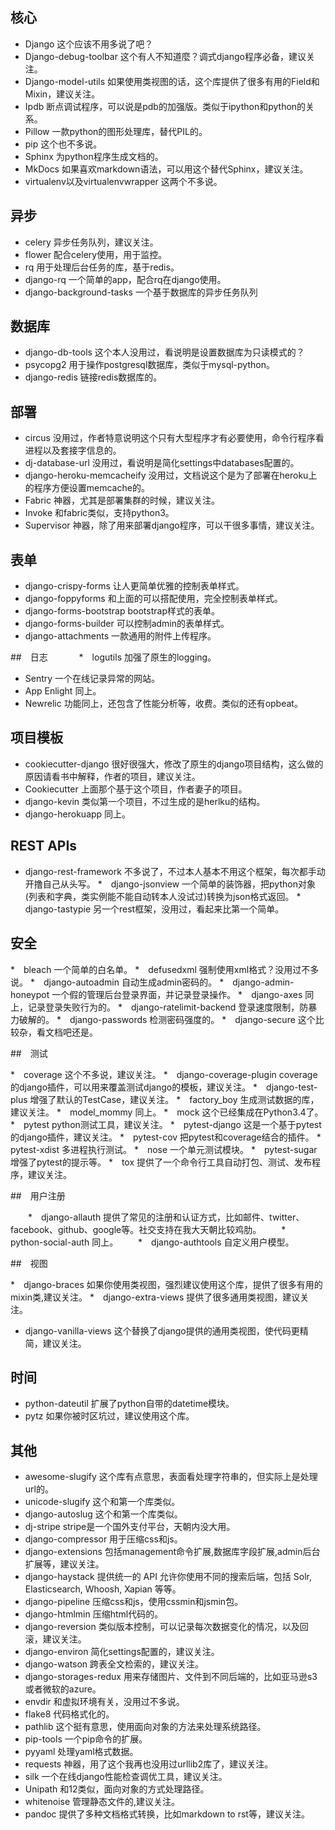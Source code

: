 ## 核心

   * Django 这个应该不用多说了吧？
   * Django-debug-toolbar 这个有人不知道麼？调式django程序必备，建议关注。
   * Django-model-utils 如果使用类视图的话，这个库提供了很多有用的Field和Mixin，建议关注。
   * Ipdb 断点调试程序，可以说是pdb的加强版。类似于ipython和python的关系。
   * Pillow 一款python的图形处理库，替代PIL的。
   * pip 这个也不多说。
   * Sphinx 为python程序生成文档的。
   * MkDocs 如果喜欢markdown语法，可以用这个替代Sphinx，建议关注。
   * virtualenv以及virtualenvwrapper 这两个不多说。
   
## 异步

   * celery 异步任务队列，建议关注。
   * flower 配合celery使用，用于监控。
   * rq 用于处理后台任务的库，基于redis。
   * django-rq 一个简单的app，配合rq在django使用。
   * django-background-tasks 一个基于数据库的异步任务队列
   
## 数据库

   * django-db-tools 这个本人没用过，看说明是设置数据库为只读模式的？
   * psycopg2 用于操作postgresql数据库，类似于mysql-python。
   * django-redis 链接redis数据库的。

## 部署

   * circus 没用过，作者特意说明这个只有大型程序才有必要使用，命令行程序看进程以及套接字信息的。
   * dj-database-url 没用过，看说明是简化settings中databases配置的。
   * django-heroku-memcacheify 没用过，文档说这个是为了部署在heroku上的程序方便设置memcache的。
   * Fabric 神器，尤其是部署集群的时候，建议关注。
   * Invoke 和fabric类似，支持python3。
   * Supervisor 神器，除了用来部署django程序，可以干很多事情，建议关注。

## 表单

   * django-crispy-forms 让人更简单优雅的控制表单样式。
   * django-foppyforms 和上面的可以搭配使用，完全控制表单样式。
   * django-forms-bootstrap bootstrap样式的表单。
   * django-forms-builder 可以控制admin的表单样式。
   * django-attachments 一款通用的附件上传程序。

##　日志
　　　
   *　logutils 加强了原生的logging。
   * Sentry 一个在线记录异常的网站。
   * App Enlight 同上。
   * Newrelic 功能同上，还包含了性能分析等，收费。类似的还有opbeat。

## 项目模板

   * cookiecutter-django 很好很强大，修改了原生的django项目结构，这么做的原因请看书中解释，作者的项目，建议关注。
   * Cookiecutter 上面那个基于这个项目，作者妻子的项目。
   * django-kevin 类似第一个项目，不过生成的是herlku的结构。
   * django-herokuapp 同上。

## REST APIs

   * django-rest-framework 不多说了，不过本人基本不用这个框架，每次都手动开撸自己从头写。
   *　django-jsonview 一个简单的装饰器，把python对象(列表和字典，类实例能不能自动转本人没试过)转换为json格式返回。
   *　django-tastypie 另一个rest框架，没用过，看起来比第一个简单。

## 安全
   
   *　bleach 一个简单的白名单。
   *　defusedxml 强制使用xml格式？没用过不多说。
   *　django-autoadmin 自动生成admin密码的。
   *　django-admin-honeypot 一个假的管理后台登录界面，并记录登录操作。
   *　django-axes 同上，记录登录失败行为的。
   *　django-ratelimit-backend 登录速度限制，防暴力破解的。
   *　django-passwords 检测密码强度的。
   *　django-secure 这个比较杂，看文档吧还是。

##　测试
   
   *　coverage 这个不多说，建议关注。
   *　django-coverage-plugin coverage的django插件，可以用来覆盖测试django的模板，建议关注。
   *　django-test-plus 增强了默认的TestCase，建议关注。
   *　factory_boy 生成测试数据的库，建议关注。
   *　model_mommy 同上。
   *　mock 这个已经集成在Python3.4了。
   *　pytest python测试工具，建议关注。
   *　pytest-django 这是一个基于pytest的django插件，建议关注。
   *　pytest-cov 把pytest和coverage结合的插件。
   *　pytest-xdist 多进程执行测试。
   *　nose 一个单元测试模块。
   *　pytest-sugar 增强了pytest的提示等。
   *　tox 提供了一个命令行工具自动打包、测试、发布程序，建议关注。

##　用户注册

　　*　django-allauth 提供了常见的注册和认证方式，比如邮件、twitter、facebook、github、google等。社交支持在我大天朝比较鸡肋。
　　*　python-social-auth 同上。
　　*　django-authtools 自定义用户模型。

##　视图
   
   *　django-braces 如果你使用类视图，强烈建议使用这个库，提供了很多有用的mixin类,建议关注。
   *　django-extra-views 提供了很多通用类视图，建议关注。
   * django-vanilla-views 这个替换了django提供的通用类视图，使代码更精简，建议关注。

## 时间

   * python-dateutil 扩展了python自带的datetime模块。
   * pytz 如果你被时区坑过，建议使用这个库。

## 其他
   
   * awesome-slugify 这个库有点意思，表面看处理字符串的，但实际上是处理url的。
   * unicode-slugify 这个和第一个库类似。
   * django-autoslug 这个和第一个库类似。
   * dj-stripe stripe是一个国外支付平台，天朝内没大用。
   * django-compressor 用于压缩css和js。
   * django-extensions 包括management命令扩展,数据库字段扩展,admin后台扩展等，建议关注。
   * django-haystack 提供统一的 API 允许你使用不同的搜索后端，包括 Solr, Elasticsearch, Whoosh, Xapian 等等。
   * django-pipeline 压缩css和js，使用cssmin和jsmin包。
   * django-htmlmin 压缩html代码的。
   * django-reversion 类似版本控制，可以记录每次数据变化的情况，以及回滚，建议关注。
   * django-environ 简化settings配置的，建议关注。
   * django-watson 跨表全文检索的，建议关注。
   * django-storages-redux 用来存储图片、文件到不同后端的，比如亚马逊s3或者微软的azure。
   * envdir 和虚拟环境有关，没用过不多说。
   * flake8 代码格式化的。
   * pathlib 这个挺有意思，使用面向对象的方法来处理系统路径。
   * pip-tools 一个pip命令的扩展。 
   * pyyaml 处理yaml格式数据。
   * requests 神器，用了这个我再也没用过urllib2库了，建议关注。
   * silk 一个在线django性能检查调优工具，建议关注。
   * Unipath 和12类似，面向对象的方式处理路径。
   * whitenoise 管理静态文件的,建议关注。
   * pandoc 提供了多种文档格式转换，比如markdown to rst等，建议关注。
   
   
   
